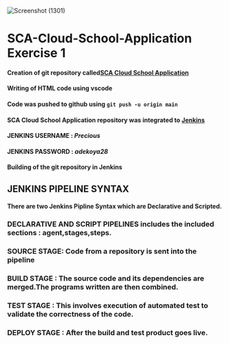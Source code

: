 ![Screenshot (1301)](https://user-images.githubusercontent.com/66319844/126681705-9091048d-abb3-4dd9-9d08-b92e28042270.png)

# SCA-Cloud-School-Application Exercise 1
#### Creation of git repository called[SCA Cloud School Application](https://github.com/Preshydee/SCA-Cloud-School-Application.git)
#### Writing of HTML code using vscode 
#### Code was pushed to github using ```git push -u origin main```
#### SCA Cloud School Application repository was integrated to [Jenkins](http://192.168.43.180:8080/)
#### JENKINS  USERNAME : _Precious_
#### JENKINS  PASSWORD : _adekoya28_
#### Building of the git repository in Jenkins 




## JENKINS PIPELINE SYNTAX
[//]: # (Explain briefly the Jenkins pipeline syntax used for defining JenkinsFile .)

#### There are two Jenkins Pipline Syntax which are Declarative and Scripted.
###  DECLARATIVE AND SCRIPT PIPELINES includes the included sections : agent,stages,steps.
###  SOURCE  STAGE: Code from a repository is sent into the pipeline
###  BUILD  STAGE :  The source code and its dependencies are merged.The programs written are then combined.
###  TEST STAGE : This involves execution of automated test to validate the correctness of the code.
### DEPLOY STAGE : After the build and test product goes live.



